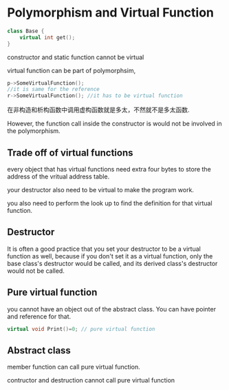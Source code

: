 # Polymorphism and Virtual Function

```c++
class Base {
    virtual int get();
}
```

constructor and static function cannot be virtual

virtual function can be part of polymorphsim,

```c++
p->SomeVirtualFunction();
//it is same for the reference
r->SomeVirtualFunction(); //it has to be virtual function
```

在非构造和析构函数中调用虚构函数就是多太，不然就不是多太函数.

However, the function call inside the constructor is would not be involved in the polymorphism.

## Trade off of virtual functions

every object that has virtual functions need extra four bytes to store the address of the vritual address table.

your destructor also need to be virtual to make the program work.

you also need to perform the look up to find the definition for that virtual function.

## Destructor

It is often a good practice that you set your destructor to be a virtual function as well, because if you don't set it as a virtual function, only the base class's destructor would be called, and its derived class's destructor would not be called.

## Pure virtual function

you cannot have an object out of the abstract class. You can have pointer and reference for that.

```c++
virtual void Print()=0; // pure virtual function
```

## Abstract class

member function can call pure virtual function.

contructor and destruction cannot call pure virtual function

